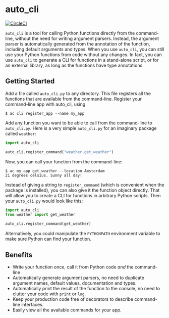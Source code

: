 # auto_cli

[![CircleCI](https://circleci.com/gh/jvanvugt/auto_cli.svg?style=svg)](https://circleci.com/gh/jvanvugt/auto_cli)

`auto_cli` is a tool for calling Python functions directly from the command-line, without the need for writing argument parsers. Instead, the argument parser is automatically generated from the annotation of the function, including default arguments and types. When you use `auto_cli`, you can still use your Python functions from code without any changes. In fact, you can use `auto_cli` to generate a CLI for functions in a stand-alone script, or for an external library, as long as the functions have type annotations.

## Getting Started
Add a file called `auto_cli.py` to any directory. This file registers all the functions that are available from the command-line. Register your command-line app with auto_cli, using
```
$ ac cli register_app --name my_app
```

Add any function you want to be able to call from the command-line to `auto_cli.py`. Here is a very simple `auto_cli.py` for an imaginary package called `weather`:

```python
import auto_cli

auto_cli.register_command("weather.get_weather")
```

Now, you can call your function from the command-line:
```
$ ac my_app get_weather --location Amsterdam
21 degrees celsius. Sunny all day!
```

Instead of giving a string to `register_command` (which is convenient when the package is installed), you can also give it the function object directly. That will allow you to create a CLI for functions in arbitrary Python scripts. Then your `auto_cli.py` would look like this:
```python
import auto_cli
from weather import get_weather

auto_cli.register_command(get_weather)
```

Alternatively, you could manipulate the `PYTHONPATH` environment variable to make sure Python can find your function.

## Benefits
- Write your function once, call it from Python code _and_ the command-line
- Automatically generate argument parsers, no need to duplicate argument names, default values, documentation and types.
- Automatically print the result of the function to the console, no need to clutter your code with `print` or `log`.
- Keep your production code free of decorators to describe command-line interfaces.
- Easily view all the available commands for your app.
